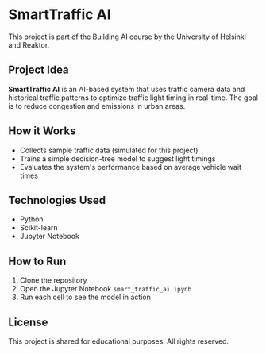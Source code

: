 # SmartTraffic AI

This project is part of the Building AI course by the University of Helsinki and Reaktor.

## Project Idea
**SmartTraffic AI** is an AI-based system that uses traffic camera data and historical traffic patterns to optimize traffic light timing in real-time. The goal is to reduce congestion and emissions in urban areas.

## How it Works
- Collects sample traffic data (simulated for this project)
- Trains a simple decision-tree model to suggest light timings
- Evaluates the system's performance based on average vehicle wait times

## Technologies Used
- Python
- Scikit-learn
- Jupyter Notebook

## How to Run
1. Clone the repository
2. Open the Jupyter Notebook `smart_traffic_ai.ipynb`
3. Run each cell to see the model in action

## License
This project is shared for educational purposes. All rights reserved.
